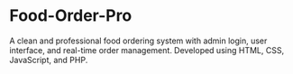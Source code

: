 # Food-Order-Pro
A clean and professional food ordering system with admin login, user interface, and real-time order management. Developed using HTML, CSS, JavaScript, and PHP.
